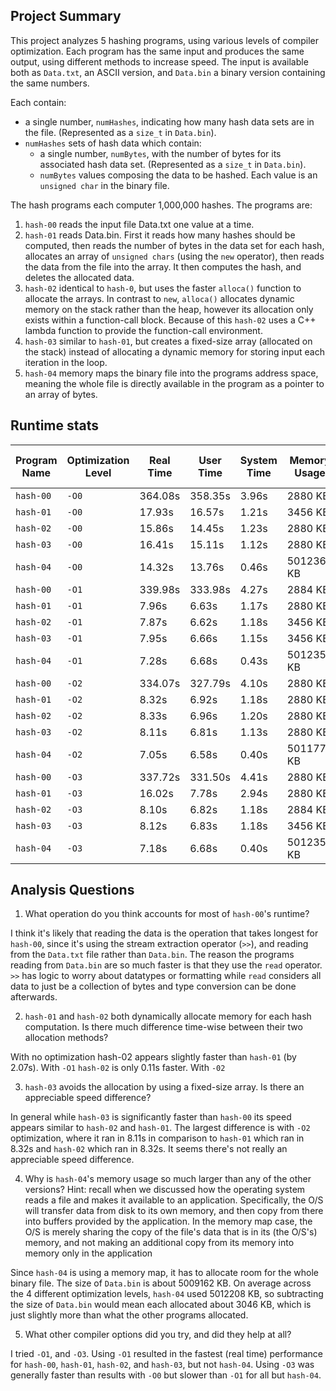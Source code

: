 ## Project Summary

This project analyzes 5 hashing programs, using various levels of compiler optimization. Each program has the same input and produces the same output, using different methods to increase speed. The input is available both as `Data.txt`, an ASCII version, and `Data.bin` a binary version containing the same numbers.

Each contain:

- a single number, `numHashes`, indicating how many hash data sets are in the file. (Represented as a `size_t` in `Data.bin`).
- `numHashes` sets of hash data which contain:
  - a single number, `numBytes`, with the number of bytes for its associated hash data set. (Represented as a `size_t` in `Data.bin`).
  - `numBytes` values composing the data to be hashed. Each value is an `unsigned char` in the binary file.

The hash programs each computer 1,000,000 hashes. The programs are:

1. `hash-00` reads the input file Data.txt one value at a time.
2. `hash-01` reads Data.bin. First it reads how many hashes should be computed, then reads the number of bytes in the data set for each hash, allocates an array of `unsigned chars` (using the `new` operator), then reads the data from the file into the array. It then computes the hash, and deletes the allocated data.
3. `hash-02` identical to `hash-0`, but uses the faster `alloca()` function to allocate the arrays. In contrast to `new`, `alloca()` allocates dynamic memory on the stack rather than the heap, however its allocation only exists within a function-call block. Because of this `hash-02` uses a C++ lambda function to provide the function-call environment.
4. `hash-03` similar to `hash-01`, but creates a fixed-size array (allocated on the stack) instead of allocating a dynamic memory for storing input each iteration in the loop.
5. `hash-04` memory maps the binary file into the programs address space, meaning the whole file is directly available in the program as a pointer to an array of bytes.

## Runtime stats

| Program Name | Optimization Level | Real Time | User Time | System Time | Memory Usage | Throughput | Performance Improvement over `hash-00` |
| ------------ | ------------------ | --------- | --------- | ----------- | ------------ | ---------- | -------------------------------------- |
| `hash-00`    | `-O0`              | 364.08s   | 358.35s   | 3.96s       | 2880 KB      | 2746.65    |                                        |
| `hash-01`    | `-O0`              | 17.93s    | 16.57s    | 1.21s       | 3456 KB      | 55772.45   | 20.31                                  |
| `hash-02`    | `-O0`              | 15.86s    | 14.45s    | 1.23s       | 2880 KB      | 63051.70   | 22.96                                  |
| `hash-03`    | `-O0`              | 16.41s    | 15.11s    | 1.12s       | 2880 KB      | 60938.45   | 22.19                                  |
| `hash-04`    | `-O0`              | 14.32s    | 13.76s    | 0.46s       | 5012360 KB   | 69832.40   | 25.42                                  |
| `hash-00`    | `-O1`              | 339.98s   | 333.98s   | 4.27s       | 2884 KB      | 2941.35    |                                        |
| `hash-01`    | `-O1`              | 7.96s     | 6.63s     | 1.17s       | 2880 KB      | 125628.14  | 42.71                                  |
| `hash-02`    | `-O1`              | 7.87s     | 6.62s     | 1.18s       | 3456 KB      | 127064.80  | 43.20                                  |
| `hash-03`    | `-O1`              | 7.95s     | 6.66s     | 1.15s       | 3456 KB      | 125786.16  | 42.76                                  |
| `hash-04`    | `-O1`              | 7.28s     | 6.68s     | 0.43s       | 5012352 KB   | 137362.64  | 46.70                                  |
| `hash-00`    | `-O2`              | 334.07s   | 327.79s   | 4.10s       | 2880 KB      | 2993.38    |                                        |
| `hash-01`    | `-O2`              | 8.32s     | 6.92s     | 1.18s       | 2880 KB      | 120192.31  | 40.15                                  |
| `hash-02`    | `-O2`              | 8.33s     | 6.96s     | 1.20s       | 2880 KB      | 120048.02  | 40.10                                  |
| `hash-03`    | `-O2`              | 8.11s     | 6.81s     | 1.13s       | 2880 KB      | 123304.56  | 41.19                                  |
| `hash-04`    | `-O2`              | 7.05s     | 6.58s     | 0.40s       | 5011771 KB   | 141843.97  | 47.39                                  |
| `hash-00`    | `-O3`              | 337.72s   | 331.50s   | 4.41s       | 2880 KB      | 2961.03    |                                        |
| `hash-01`    | `-O3`              | 16.02s    | 7.78s     | 2.94s       | 2880 KB      | 62421.973  | 21.08                                  |
| `hash-02`    | `-O3`              | 8.10s     | 6.82s     | 1.18s       | 2884 KB      | 123456.79  | 41.69                                  |
| `hash-03`    | `-O3`              | 8.12s     | 6.83s     | 1.18s       | 3456 KB      | 123152.71  | 41.59                                  |
| `hash-04`    | `-O3`              | 7.18s     | 6.68s     | 0.40s       | 5012352 KB   | 139275.77  | 47.04                                  |

## Analysis Questions

1. What operation do you think accounts for most of `hash-00`'s runtime?

I think it's likely that reading the data is the operation that takes longest for `hash-00`, since it's using the stream extraction operator (`>>`), and reading from the `Data.txt` file rather than `Data.bin`. The reason the programs reading from `Data.bin` are so much faster is that they use the `read` operator. `>>` has logic to worry about datatypes or formatting while `read` considers all data to just be a collection of bytes and type conversion can be done afterwards.

2. `hash-01` and `hash-02` both dynamically allocate memory for each hash computation. Is there much difference time-wise between their two allocation methods?

With no optimization hash-02 appears slightly faster than `hash-01` (by 2.07s). With `-O1` `hash-02` is only 0.11s faster. With `-02`

3. `hash-03` avoids the allocation by using a fixed-size array. Is there an appreciable speed difference?

In general while `hash-03` is significantly faster than `hash-00` its speed appears similar to `hash-02` and `hash-01`. The largest difference is with `-O2` optimization, where it ran in 8.11s in comparison to `hash-01` which ran in 8.32s and `hash-02` which ran in 8.32s. It seems there's not really an appreciable speed difference.

4. Why is `hash-04`'s memory usage so much larger than any of the other versions? Hint: recall when we discussed how the operating system reads a file and makes it available to an application. Specifically, the O/S will transfer data from disk to its own memory, and then copy from there into buffers provided by the application. In the memory map case, the O/S is merely sharing the copy of the file's data that is in its (the O/S's) memory, and not making an additional copy from its memory into memory only in the application

Since `hash-04` is using a memory map, it has to allocate room for the whole binary file. The size of `Data.bin` is about 5009162 KB. On average across the 4 different optimization levels, `hash-04` used 5012208 KB, so subtracting the size of `Data.bin` would mean each allocated about 3046 KB, which is just slightly more than what the other programs allocated.

5. What other compiler options did you try, and did they help at all?

I tried `-O1`, and `-O3`. Using `-O1` resulted in the fastest (real time) performance for `hash-00`, `hash-01`, `hash-02`, and `hash-03`, but not `hash-04`. Using `-O3` was generally faster than results with `-O0` but slower than `-O1` for all but `hash-04`.
